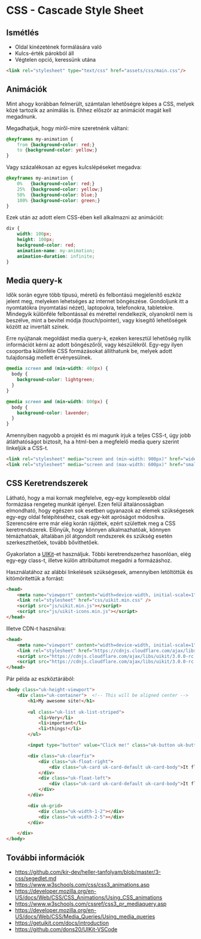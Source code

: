 # CSS - Cascade Style Sheet

## Ismétlés

- Oldal kinézetének formálására való
- Kulcs-érték párokból áll
- Végtelen opció, keressünk utána

```html
<link rel="stylesheet" type="text/css" href="assets/css/main.css"/>
```

## Animációk

Mint ahogy korábban felmerült, számtalan lehetőségre képes a CSS, melyek közé tartozik az animálás is. Ehhez először az animációt magát kell megadnunk.

Megadhatjuk, hogy miről-mire szeretnénk váltani:

```css
@keyframes my-animation {
    from {background-color: red;}
    to {background-color: yellow;}
}
```

Vagy százalékosan az egyes kulcslépéseket megadva:

```css
@keyframes my-animation {
    0%   {background-color: red;}
    25%  {background-color: yellow;}
    50%  {background-color: blue;}
    100% {background-color: green;}
}
```

Ezek után az adott elem CSS-ében kell alkalmazni az animációt:

```css
div {
    width: 100px;
    height: 100px;
    background-color: red;
    animation-name: my-animation;
    animation-duration: infinite;
}
```

## Media query-k

Idők során egyre több típusú, méretű és felbontású megjelenítő eszköz jelent meg, melyeken lehetséges az internet böngészése. Gondoljunk itt a nyomtatókra (nyomtatási nézet), laptopokra, telefonokra, tabletekre. Mindegyik különféle felbontással és mérettel rendelkezik, olyanokról nem is beszélve, mint a bevitel módja (touch/pointer), vagy kisegítő lehetőségek között az invertált színek.

Erre nyújtanak megoldást media query-k, ezeken keresztül lehetőség nyílik információt kérni az adott böngészőről, vagy készülékről. Egy-egy ilyen csoportba különféle CSS formázásokat állíthatunk be, melyek adott tulajdonság mellett érvényesülnek.

```css
@media screen and (min-width: 400px) {
  body {
    background-color: lightgreen;
  }
}

@media screen and (min-width: 800px) {
  body {
    background-color: lavender;
  }
}
```

Amennyiben nagyobb a projekt és mi magunk írjuk a teljes CSS-t, úgy jobb átláthatóságot biztosít, ha a html-ben a megfelelő media query szerint linkeljük a CSS-t.

```html
<link rel="stylesheet" media="screen and (min-width: 900px)" href="widescreen.css">
<link rel="stylesheet" media="screen and (max-width: 600px)" href="smallscreen.css">
```

## CSS Keretrendszerek

Látható, hogy a mai kornak megfelelve, egy-egy komplexebb oldal formázása rengeteg munkát igényel. Ezen felül általánosságban elmondható, hogy egészen sok esetben ugyanazok az elemek szükségesek egy-egy oldal felépítéséhez, csak egy-két apróságot módosítva. Szerencsére erre már elég korán rájöttek, ezért születtek meg a CSS keretrendszerek. Előnyük, hogy könnyen alkalmazhatóak, könnyen témázhatóak, általában jól átgondolt rendszerek és szükség esetén szerkeszthetőek, tovább bővíthetőek.

Gyakorlaton a [UIKit](https://getuikit.com/docs/introduction)-et használjuk. Többi keretrendszerhez hasonlóan, elég egy-egy class-t, illetve külön attribútumot megadni a formázáshoz.

Használatához az alábbi linkelések szükségesek, amennyiben letöltöttük és kitömörítettük a forrást:

```html
<head>
	<meta name="viewport" content="width=device-width, initial-scale=1">
    <link rel="stylesheet" href="css/uikit.min.css" />
    <script src="js/uikit.min.js"></script>
    <script src="js/uikit-icons.min.js"></script>
</head>
```

Illetve CDN-t használva:

```html
<head>
	<meta name="viewport" content="width=device-width, initial-scale=1">
	<link rel="stylesheet" href="https://cdnjs.cloudflare.com/ajax/libs/uikit/3.0.0-rc.17/css/uikit.min.css" />
	<script src="https://cdnjs.cloudflare.com/ajax/libs/uikit/3.0.0-rc.17/js/uikit.min.js"></script>
	<script src="https://cdnjs.cloudflare.com/ajax/libs/uikit/3.0.0-rc.17/js/uikit-icons.min.js"></script>
</head>
```

Pár példa az eszköztárából:

```html
<body class="uk-height-viewport">
    <div class="uk-container">	<!-- This will be aligned center -->
        <h1>My awesome site!</h1>
        
        <ul class="uk-list uk-list-striped">
            <li>Very</li>
            <li>important</li>
            <li>things!</li>
        </ul>

		<input type="button" value="Click me!" class="uk-button uk-button-secondary"/>

        <div class="uk-clearfix">
            <div class="uk-float-right">
                <div class="uk-card uk-card-default uk-card-body">It floats right</div>
            </div>
            <div class="uk-float-left">
                <div class="uk-card uk-card-default uk-card-body">It floats left</div>
            </div>
        </div>

        <div uk-grid>
            <div class="uk-width-1-2"></div>
            <div class="uk-width-2-5"></div>
        </div>

    </div>
</body>
```





## További információk

- https://github.com/kir-dev/heller-tanfolyam/blob/master/3-css/segedlet.md
- https://www.w3schools.com/css/css3_animations.asp
- https://developer.mozilla.org/en-US/docs/Web/CSS/CSS_Animations/Using_CSS_animations
- https://www.w3schools.com/cssref/css3_pr_mediaquery.asp
- https://developer.mozilla.org/en-US/docs/Web/CSS/Media_Queries/Using_media_queries
- https://getuikit.com/docs/introduction
- https://github.com/dons20/UIKit-VSCode